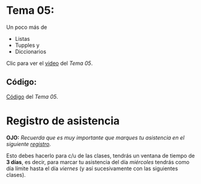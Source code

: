  # __Tema 05:__ 
Un poco más de
* Listas
* Tupples y
* Diccionarios


Clic para ver el [video](https://drive.google.com/file/d/1VDnqMtuSS6XN_U1ePbB8ozgc80E4RAVc/view?usp=sharing) del _Tema 05_.


## Código:
[Código]() del _Tema 05_.



# Registro de asistencia
__OJO:__ _Recuerda que es muy importante que marques tu asistencia en el siguiente [registro](https://docs.google.com/forms/d/e/1FAIpQLSdqt7SlI_A-qNRapIFryyk8n3mrbg1PKh_P1wQZfP4fgoB7QQ/viewform?usp=sf_link)_.

Esto debes hacerlo para c/u de las clases, tendrás un ventana de tiempo de __3 días__, es decir, para marcar tu asistencia del día _miércoles_ tendrás como día límite hasta el día _viernes_ (y así sucesivamente con las siguientes clases).
